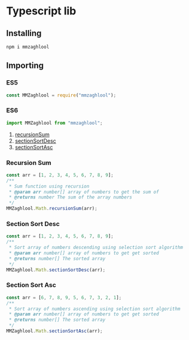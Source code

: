 # Typescript lib

## Installing

```bash
npm i mmzaghlool
```

## Importing

### ES5

```javascript
const MMZaghlool = require("mmzaghlool");
```

### ES6

```javascript
import MMZaghlool from "mmzaghlool";
```

1. [recursionSum](#recursion-sum)
2. [sectionSortDesc](#section-sort-desc)
3. [sectionSortAsc](#section-sort-asc)

### Recursion Sum

```javascript
const arr = [1, 2, 3, 4, 5, 6, 7, 8, 9];
/**
 * Sum function using recursion
 * @param arr number[] array of numbers to get the sum of
 * @returns number The sum of the array numbers
 */
MMZaghlool.Math.recursionSum(arr);
```

### Section Sort Desc

```javascript
const arr = [1, 2, 3, 4, 5, 6, 7, 8, 9];
/**
 * Sort array of numbers descending using selection sort algorithm
 * @param arr number[] array of numbers to get get sorted
 * @returns number[] The sorted array
 */
MMZaghlool.Math.sectionSortDesc(arr);
```

### Section Sort Asc

```javascript
const arr = [6, 7, 8, 9, 5, 6, 7, 3, 2, 1];
/**
 * Sort array of numbers ascending using selection sort algorithm
 * @param arr number[] array of numbers to get get sorted
 * @returns number[] The sorted array
 */
MMZaghlool.Math.sectionSortAsc(arr);
```
